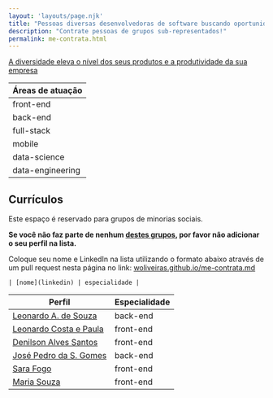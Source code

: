 ```yaml
---
layout: 'layouts/page.njk'
title: "Pessoas diversas desenvolvedoras de software buscando oportunidade na área de programação"
description: "Contrate pessoas de grupos sub-representados!"
permalink: me-contrata.html
---
```


[A diversidade eleva o nível dos seus produtos e a produtividade da sua empresa](https://www.mckinsey.com/business-functions/organization/our-insights/delivering-through-diversity?cid=soc-web#)

| Áreas de atuação |
| -- | 
| front-end |
| back-end |
| full-stack |
| mobile |
| data-science |
| data-engineering |

## Currículos

Este espaço é reservado para grupos de minorias sociais. 

**Se você não faz parte de nenhum [destes grupos](https://brasilescola.uol.com.br/sociologia/minorias-sociais.htm), por favor não adicionar o seu perfil na lista.**

Coloque seu nome e LinkedIn na lista utilizando o formato abaixo através de um pull request nesta página no link: [woliveiras.github.io/me-contrata.md](https://github.com/woliveiras/woliveiras.github.io/me-contrata.md)

```text
| [nome](linkedin) | especialidade | 
```

| Perfil | Especialidade | 
| -- | -- | 
| [Leonardo A. de Souza](https://www.linkedin.com/in/lsouza42/) | back-end | 
| [Leonardo Costa e Paula](https://www.linkedin.com/in/leocosta001/) | front-end | 
| [Denilson Alves Santos](https://www.linkedin.com/in/deniavsa/) | front-end | 
| [José Pedro da S. Gomes](https://www.linkedin.com/in/oopaze/) | back-end |
| [Sara Fogo](https://www.linkedin.com/in/sara-fogo/) | front-end | 
| [Maria Souza](https://www.linkedin.com/in/maria-souza-oliveira/) | front-end | 

